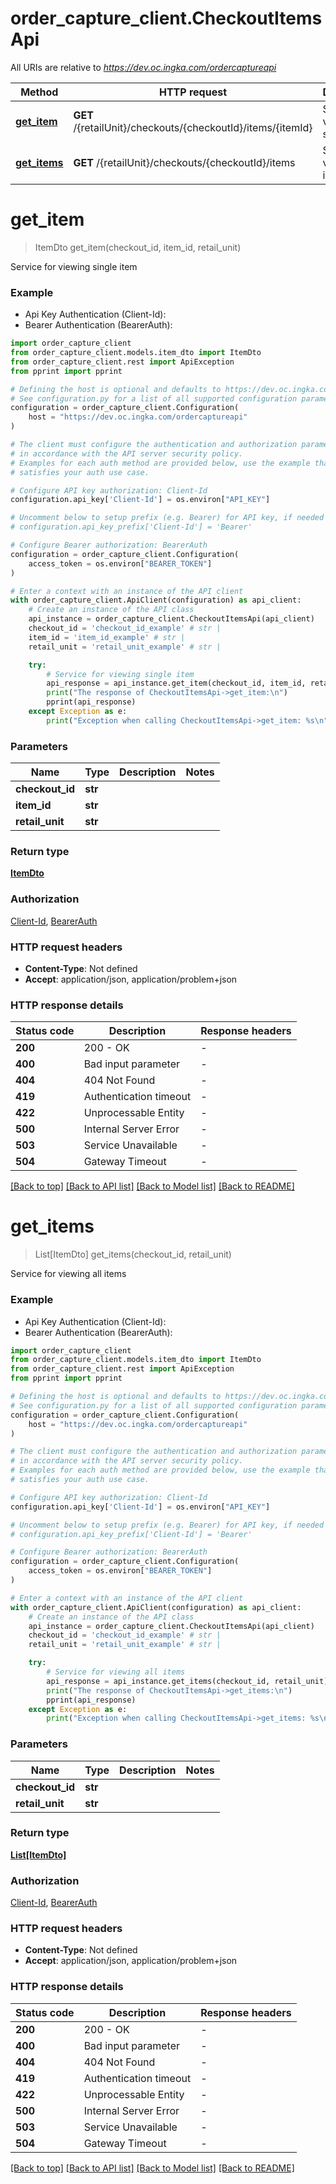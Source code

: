 # order_capture_client.CheckoutItemsApi

All URIs are relative to *https://dev.oc.ingka.com/ordercaptureapi*

Method | HTTP request | Description
------------- | ------------- | -------------
[**get_item**](CheckoutItemsApi.md#get_item) | **GET** /{retailUnit}/checkouts/{checkoutId}/items/{itemId} | Service for viewing single item
[**get_items**](CheckoutItemsApi.md#get_items) | **GET** /{retailUnit}/checkouts/{checkoutId}/items | Service for viewing all items


# **get_item**
> ItemDto get_item(checkout_id, item_id, retail_unit)

Service for viewing single item

### Example

* Api Key Authentication (Client-Id):
* Bearer Authentication (BearerAuth):

```python
import order_capture_client
from order_capture_client.models.item_dto import ItemDto
from order_capture_client.rest import ApiException
from pprint import pprint

# Defining the host is optional and defaults to https://dev.oc.ingka.com/ordercaptureapi
# See configuration.py for a list of all supported configuration parameters.
configuration = order_capture_client.Configuration(
    host = "https://dev.oc.ingka.com/ordercaptureapi"
)

# The client must configure the authentication and authorization parameters
# in accordance with the API server security policy.
# Examples for each auth method are provided below, use the example that
# satisfies your auth use case.

# Configure API key authorization: Client-Id
configuration.api_key['Client-Id'] = os.environ["API_KEY"]

# Uncomment below to setup prefix (e.g. Bearer) for API key, if needed
# configuration.api_key_prefix['Client-Id'] = 'Bearer'

# Configure Bearer authorization: BearerAuth
configuration = order_capture_client.Configuration(
    access_token = os.environ["BEARER_TOKEN"]
)

# Enter a context with an instance of the API client
with order_capture_client.ApiClient(configuration) as api_client:
    # Create an instance of the API class
    api_instance = order_capture_client.CheckoutItemsApi(api_client)
    checkout_id = 'checkout_id_example' # str | 
    item_id = 'item_id_example' # str | 
    retail_unit = 'retail_unit_example' # str | 

    try:
        # Service for viewing single item
        api_response = api_instance.get_item(checkout_id, item_id, retail_unit)
        print("The response of CheckoutItemsApi->get_item:\n")
        pprint(api_response)
    except Exception as e:
        print("Exception when calling CheckoutItemsApi->get_item: %s\n" % e)
```



### Parameters


Name | Type | Description  | Notes
------------- | ------------- | ------------- | -------------
 **checkout_id** | **str**|  | 
 **item_id** | **str**|  | 
 **retail_unit** | **str**|  | 

### Return type

[**ItemDto**](ItemDto.md)

### Authorization

[Client-Id](../README.md#Client-Id), [BearerAuth](../README.md#BearerAuth)

### HTTP request headers

 - **Content-Type**: Not defined
 - **Accept**: application/json, application/problem+json

### HTTP response details

| Status code | Description | Response headers |
|-------------|-------------|------------------|
**200** | 200 - OK |  -  |
**400** | Bad input parameter |  -  |
**404** | 404 Not Found |  -  |
**419** | Authentication timeout |  -  |
**422** | Unprocessable Entity |  -  |
**500** | Internal Server Error |  -  |
**503** | Service Unavailable |  -  |
**504** | Gateway Timeout |  -  |

[[Back to top]](#) [[Back to API list]](../README.md#documentation-for-api-endpoints) [[Back to Model list]](../README.md#documentation-for-models) [[Back to README]](../README.md)

# **get_items**
> List[ItemDto] get_items(checkout_id, retail_unit)

Service for viewing all items

### Example

* Api Key Authentication (Client-Id):
* Bearer Authentication (BearerAuth):

```python
import order_capture_client
from order_capture_client.models.item_dto import ItemDto
from order_capture_client.rest import ApiException
from pprint import pprint

# Defining the host is optional and defaults to https://dev.oc.ingka.com/ordercaptureapi
# See configuration.py for a list of all supported configuration parameters.
configuration = order_capture_client.Configuration(
    host = "https://dev.oc.ingka.com/ordercaptureapi"
)

# The client must configure the authentication and authorization parameters
# in accordance with the API server security policy.
# Examples for each auth method are provided below, use the example that
# satisfies your auth use case.

# Configure API key authorization: Client-Id
configuration.api_key['Client-Id'] = os.environ["API_KEY"]

# Uncomment below to setup prefix (e.g. Bearer) for API key, if needed
# configuration.api_key_prefix['Client-Id'] = 'Bearer'

# Configure Bearer authorization: BearerAuth
configuration = order_capture_client.Configuration(
    access_token = os.environ["BEARER_TOKEN"]
)

# Enter a context with an instance of the API client
with order_capture_client.ApiClient(configuration) as api_client:
    # Create an instance of the API class
    api_instance = order_capture_client.CheckoutItemsApi(api_client)
    checkout_id = 'checkout_id_example' # str | 
    retail_unit = 'retail_unit_example' # str | 

    try:
        # Service for viewing all items
        api_response = api_instance.get_items(checkout_id, retail_unit)
        print("The response of CheckoutItemsApi->get_items:\n")
        pprint(api_response)
    except Exception as e:
        print("Exception when calling CheckoutItemsApi->get_items: %s\n" % e)
```



### Parameters


Name | Type | Description  | Notes
------------- | ------------- | ------------- | -------------
 **checkout_id** | **str**|  | 
 **retail_unit** | **str**|  | 

### Return type

[**List[ItemDto]**](ItemDto.md)

### Authorization

[Client-Id](../README.md#Client-Id), [BearerAuth](../README.md#BearerAuth)

### HTTP request headers

 - **Content-Type**: Not defined
 - **Accept**: application/json, application/problem+json

### HTTP response details

| Status code | Description | Response headers |
|-------------|-------------|------------------|
**200** | 200 - OK |  -  |
**400** | Bad input parameter |  -  |
**404** | 404 Not Found |  -  |
**419** | Authentication timeout |  -  |
**422** | Unprocessable Entity |  -  |
**500** | Internal Server Error |  -  |
**503** | Service Unavailable |  -  |
**504** | Gateway Timeout |  -  |

[[Back to top]](#) [[Back to API list]](../README.md#documentation-for-api-endpoints) [[Back to Model list]](../README.md#documentation-for-models) [[Back to README]](../README.md)

